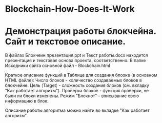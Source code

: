 # Blockchain-How-Does-It-Work
# Демонстрация работы блокчейна. Сайт и текстовое описание.

В файлах Блокчеин презентация.ppt и Текст работы.docx находится презентация и текстовая основа проекта, соответственно. 
В папке Исходники сайта основной файл - Blockchain.html

Краткое описание функций в Таблице для создания блоокв (в основном HTML файле):
Число блоков - количество создаваемых блоков в блокчейне.
Цель (Target) - сложность создания блоков (см. вкладку "Как работает алгоритм").
Проверка блоков - функция проверки, не были ли блоки изменены.
Режим "Блокнот" - вписывание свою информацию в блок.

Описание работы алгоритма можно найти во вкладке "Как работает алгоритм".
